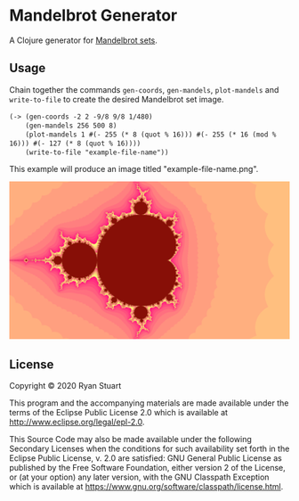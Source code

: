 # Mandelbrot Generator

A Clojure generator for [Mandelbrot sets](https://en.wikipedia.org/wiki/Mandelbrot_set).

## Usage

Chain together the commands `gen-coords`, `gen-mandels`, `plot-mandels` and `write-to-file` to create the desired Mandelbrot set image.

```
(-> (gen-coords -2 2 -9/8 9/8 1/480)
    (gen-mandels 256 500 8)
    (plot-mandels 1 #(- 255 (* 8 (quot % 16))) #(- 255 (* 16 (mod % 16))) #(- 127 (* 8 (quot % 16))))
    (write-to-file "example-file-name"))
```

This example will produce an image titled "example-file-name.png".

![Example Mandelbrot](docs/example.png?raw=true)

## License

Copyright © 2020 Ryan Stuart

This program and the accompanying materials are made available under the
terms of the Eclipse Public License 2.0 which is available at
http://www.eclipse.org/legal/epl-2.0.

This Source Code may also be made available under the following Secondary
Licenses when the conditions for such availability set forth in the Eclipse
Public License, v. 2.0 are satisfied: GNU General Public License as published by
the Free Software Foundation, either version 2 of the License, or (at your
option) any later version, with the GNU Classpath Exception which is available
at https://www.gnu.org/software/classpath/license.html.
